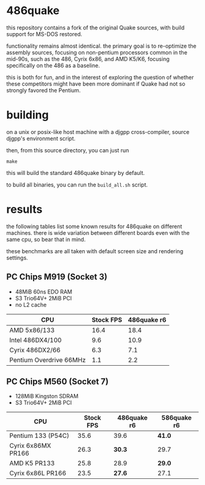 486quake
========

this repository contains a fork of the original Quake sources, with build support for MS-DOS restored.

functionality remains almost identical. the primary goal is to re-optimize the assembly sources, focusing on non-pentium processors common in the mid-90s, such as the 486, Cyrix 6x86, and AMD K5/K6, focusing specifically on the 486 as a baseline.

this is both for fun, and in the interest of exploring the question of whether these competitors might have been more dominant if Quake had not so strongly favored the Pentium.

building
========

on a unix or posix-like host machine with a djgpp cross-compiler, source djgpp's environment script.

then, from this source directory, you can just run

    make

this will build the standard 486quake binary by default.

to build all binaries, you can run the `build_all.sh` script.

results
=======

the following tables list some known results for 486quake on different machines. there is wide variation between different boards even with the same cpu, so bear that in mind.

these benchmarks are all taken with default screen size and rendering settings.

## PC Chips M919 (Socket 3)
* 48MiB 60ns EDO RAM
* S3 Trio64V+ 2MiB PCI
* no L2 cache

|         CPU                   |  Stock FPS    | 486quake r6   |
|         ---                   |      ---      |      ---      |
| AMD 5x86/133                  | 16.4          | 18.4          |
| Intel 486DX4/100              | 9.6           | 10.9          |
| Cyrix 486DX2/66               | 6.3           | 7.1           |
| Pentium Overdrive 66MHz       | 1.1           | 2.2           |

## PC Chips M560 (Socket 7)
* 128MiB Kingston SDRAM
* S3 Trio64V+ 2MiB PCI

|         CPU                   |  Stock FPS    | 486quake r6   | 586quake r6   |
|         ---                   |      ---      |      ---      |     ---       |
| Pentium 133 (P54C)            | 35.6          | 39.6          | **41.0**      |
| Cyrix 6x86MX PR166            | 26.3          | **30.3**      | 29.7          |
| AMD K5 PR133                  | 25.8          | 28.9          | **29.0**      |
| Cyrix 6x86L PR166             | 23.5          | **27.6**      | 27.1          |